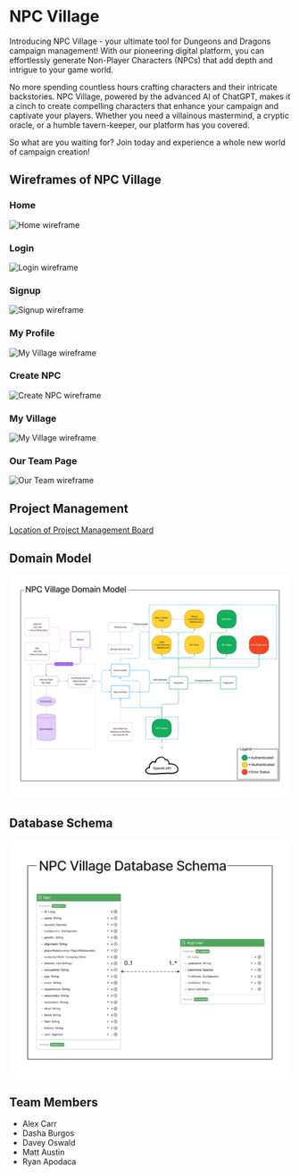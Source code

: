 # NPC Village

Introducing NPC Village - your ultimate tool for Dungeons and Dragons campaign management! With our pioneering digital platform, you can effortlessly generate Non-Player Characters (NPCs) that add depth and intrigue to your game world.

No more spending countless hours crafting characters and their intricate backstories. NPC Village, powered by the advanced AI of ChatGPT, makes it a cinch to create compelling characters that enhance your campaign and captivate your players. Whether you need a villainous mastermind, a cryptic oracle, or a humble tavern-keeper, our platform has you covered.

So what are you waiting for? Join today and experience a whole new world of campaign creation!

## Wireframes of NPC Village

### Home

![Home wireframe](XXX)

### Login

![Login wireframe](XXX)

### Signup

![Signup wireframe](XXX)

### My Profile

![My Village wireframe](XXX)

### Create NPC

![Create NPC wireframe](XXX)

### My Village

![My Village wireframe](XXX)

### Our Team Page

![Our Team wireframe](XXX)

## Project Management

[Location of Project Management Board](https://github.com/orgs/npc-villagers/projects/1)

## Domain Model

![Domain Model of NPC Village](images\npc-village-domain-model.png)

## Database Schema

![Database Schema of NPC Village](images\npc-village-database-schema.png)

## Team Members

- Alex Carr
- Dasha Burgos
- Davey Oswald
- Matt Austin
- Ryan Apodaca
